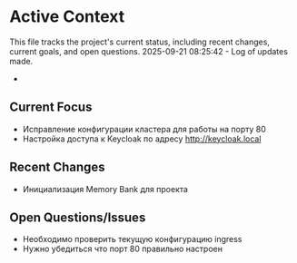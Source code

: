 # Active Context

This file tracks the project's current status, including recent changes, current goals, and open questions.
2025-09-21 08:25:42 - Log of updates made.

*

## Current Focus

* Исправление конфигурации кластера для работы на порту 80
* Настройка доступа к Keycloak по адресу http://keycloak.local

## Recent Changes

* Инициализация Memory Bank для проекта

## Open Questions/Issues

* Необходимо проверить текущую конфигурацию ingress
* Нужно убедиться что порт 80 правильно настроен